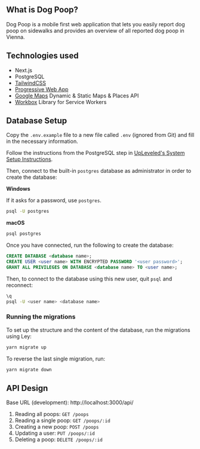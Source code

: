 ## What is Dog Poop?

Dog Poop is a mobile first web application that lets you easily report dog poop on sidewalks and provides an overview of all reported dog poop in Vienna.

## Technologies used

- Next.js
- PostgreSQL
- [TailwindCSS](https://tailwindcss.com/)
- [Progressive Web App](https://web.dev/progressive-web-apps/)
- [Google Maps](https://developers.google.com/maps/documentation/javascript/overview) Dynamic & Static Maps & Places API
- [Workbox](https://developers.google.com/web/tools/workbox) Library for Service Workers

## Database Setup

Copy the `.env.example` file to a new file called `.env` (ignored from Git) and fill in the necessary information.

Follow the instructions from the PostgreSQL step in [UpLeveled's System Setup Instructions](https://github.com/upleveled/system-setup/blob/master/readme.md).

Then, connect to the built-in `postgres` database as administrator in order to create the database:

**Windows**

If it asks for a password, use `postgres`.

```sh
psql -U postgres
```

**macOS**

```sh
psql postgres
```

Once you have connected, run the following to create the database:

```sql
CREATE DATABASE <database name>;
CREATE USER <user name> WITH ENCRYPTED PASSWORD '<user password>';
GRANT ALL PRIVILEGES ON DATABASE <database name> TO <user name>;
```

Then, to connect to the database using this new user, quit `psql` and reconnect:

```sh
\q
psql -U <user name> <database name>
```

### Running the migrations

To set up the structure and the content of the database, run the migrations using Ley:

```sh
yarn migrate up
```

To reverse the last single migration, run:

```sh
yarn migrate down
```

## API Design

Base URL (development): http://localhost:3000/api/

1. Reading all poops: `GET /poops`
2. Reading a single poop: `GET /poops/:id`
3. Creating a new poop: `POST /poops`
4. Updating a user: `PUT /poops/:id`
5. Deleting a poop: `DELETE /poops/:id`
